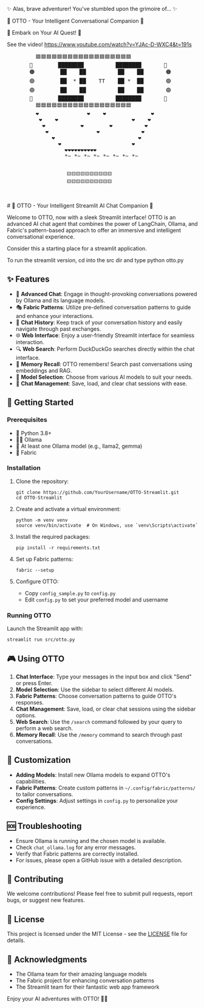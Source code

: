 ✨ Alas, brave adventurer! You've stumbled upon the grimoire of... ✨

🤖 OTTO - Your Intelligent Conversational Companion 🦜

🚀 Embark on Your AI Quest! 🚀

See the video!  https://www.youtube.com/watch?v=YJAc-D-WXC4&t=191s  

<p align="center">
<pre>
         🟦🟦🟦🟦🟦🟦🟦🟦🟦🟦🟦🟦🟦🟦🟦🟦🟦🟦
       🔵        ████████          ████████       🔵 
       🟠        ██    ██          ██    ██       🟠  
       🟢        ██  * ██    TT    ██ *  ██       🟢  
       🟣        ██    ██          ██    ██       🟣  
       🔴        ████████          ████████       🔴  
         🟦🟦🟦🟦🟦🟦🟦🟦🟦🟦🟦🟦🟦🟦🟦🟦🟦🟦
         ❤️               ❤️    ❤️              ❤️                
          ❤️    ❤️                       ❤️    ❤️  
           ❤️           ❤️        ❤️          ❤️
            ❤️               ❤️             ❤️  
              ❤️                          ❤️    
                ❤️                      ❤️      
                  ❤️❤️❤️❤️❤️❤️❤️❤️❤️❤️      
                  *~ *~ *~ *~ *~ *~ *~ *~


                          🟨🟨🟨🟨🟨🟨🟨🟨🟨🟨
                          🟨🟨🟨🟨🟨🟨🟨🟨🟨🟨
</pre>
</p>
# 🤖 OTTO - Your Intelligent Streamlit AI Chat Companion 🦜

Welcome to OTTO, now with a sleek Streamlit interface! OTTO is an advanced AI chat agent that combines the power of LangChain, Ollama, and Fabric's pattern-based approach to offer an immersive and intelligent conversational experience.

Consider this a starting place for a streamlit application. 

To run the streamlit version, cd into the src dir and type python otto.py 

## ✨ Features

- 🧠 **Advanced Chat**: Engage in thought-provoking conversations powered by Ollama and its language models.
- 🎭 **Fabric Patterns**: Utilize pre-defined conversation patterns to guide and enhance your interactions.
- 📜 **Chat History**: Keep track of your conversation history and easily navigate through past exchanges.
- 🌐 **Web Interface**: Enjoy a user-friendly Streamlit interface for seamless interaction.
- 🔍 **Web Search**: Perform DuckDuckGo searches directly within the chat interface.
- 🧠 **Memory Recall**: OTTO remembers! Search past conversations using embeddings and RAG.
- 🎨 **Model Selection**: Choose from various AI models to suit your needs.
- 💾 **Chat Management**: Save, load, and clear chat sessions with ease.

## 🚀 Getting Started

### Prerequisites

- 🐍 Python 3.8+
- 🧙‍♂️ Ollama
- 🦙 At least one Ollama model (e.g., llama2, gemma)
- 🧵 Fabric

### Installation

1. Clone the repository:
   ```
   git clone https://github.com/YourUsername/OTTO-Streamlit.git
   cd OTTO-Streamlit
   ```

2. Create and activate a virtual environment:
   ```
   python -m venv venv
   source venv/bin/activate  # On Windows, use `venv\Scripts\activate`
   ```

3. Install the required packages:
   ```
   pip install -r requirements.txt
   ```

4. Set up Fabric patterns:
   ```
   fabric --setup
   ```

5. Configure OTTO:
   - Copy `config_sample.py` to `config.py`
   - Edit `config.py` to set your preferred model and username

### Running OTTO

Launch the Streamlit app with:

```
streamlit run src/otto.py
```

## 🎮 Using OTTO

1. **Chat Interface**: Type your messages in the input box and click "Send" or press Enter.
2. **Model Selection**: Use the sidebar to select different AI models.
3. **Fabric Patterns**: Choose conversation patterns to guide OTTO's responses.
4. **Chat Management**: Save, load, or clear chat sessions using the sidebar options.
5. **Web Search**: Use the `/search` command followed by your query to perform a web search.
6. **Memory Recall**: Use the `/memory` command to search through past conversations.

## 🧠 Customization

- **Adding Models**: Install new Ollama models to expand OTTO's capabilities.
- **Fabric Patterns**: Create custom patterns in `~/.config/fabric/patterns/` to tailor conversations.
- **Config Settings**: Adjust settings in `config.py` to personalize your experience.

## 🆘 Troubleshooting

- Ensure Ollama is running and the chosen model is available.
- Check `chat_ollama.log` for any error messages.
- Verify that Fabric patterns are correctly installed.
- For issues, please open a GitHub issue with a detailed description.

## 🌟 Contributing

We welcome contributions! Please feel free to submit pull requests, report bugs, or suggest new features.

## 📜 License

This project is licensed under the MIT License - see the [LICENSE](LICENSE) file for details.

## 🙏 Acknowledgments

- The Ollama team for their amazing language models
- The Fabric project for enhancing conversation patterns
- The Streamlit team for their fantastic web app framework

Enjoy your AI adventures with OTTO! 🚀🤖
